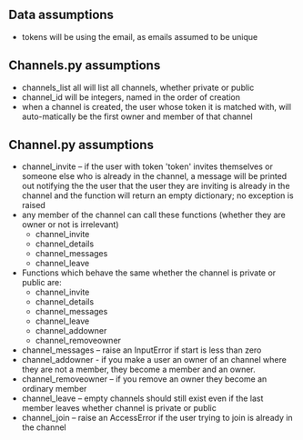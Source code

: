 ﻿## Data assumptions
*  tokens will be using the email, as emails assumed to be unique

## Channels.py assumptions
* channels_list all will list all channels, whether private or public
* channel_id will be integers, named in the order of creation
* when a channel is created, the user whose token it is matched with, will auto-matically be the first owner and member of that channel

## Channel.py assumptions
* channel_invite – if the user with token 'token' invites themselves or someone else
    who is already in the channel, a message will be printed out notifying the
    the user that the user they are inviting is already in the channel and the function 
    will return an empty dictionary; no exception is raised
* any member of the channel can call these functions (whether they are owner or not is irrelevant)
    - channel_invite
    - channel_details
    - channel_messages
    - channel_leave
* Functions which behave the same whether the channel is private or public are:
    - channel_invite
    - channel_details
    - channel_messages
    - channel_leave
    - channel_addowner
    - channel_removeowner
* channel_messages – raise an InputError if start is less than zero
* channel_addowner - if you make a user an owner of an channel where they are not a member, they become a
member and an owner.
* channel_removeowner – if you remove an owner they become an ordinary member
* channel_leave – empty channels should still exist even if the last member leaves whether channel is private or public
* channel_join – raise an AccessError if the user trying to join is already in the channel 

